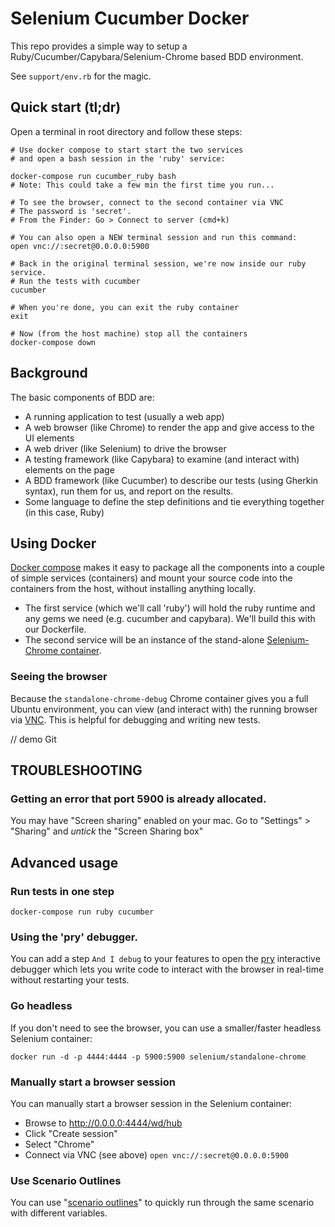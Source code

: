 # Selenium Cucumber Docker
This repo provides a simple way to setup a Ruby/Cucumber/Capybara/Selenium-Chrome based BDD environment.

See `support/env.rb` for the magic.

## Quick start (tl;dr)
Open a terminal in root directory and follow these steps:
```
# Use docker compose to start start the two services
# and open a bash session in the 'ruby' service:

docker-compose run cucumber_ruby bash
# Note: This could take a few min the first time you run...

# To see the browser, connect to the second container via VNC 
# The password is 'secret'.
# From the Finder: Go > Connect to server (cmd+k)

# You can also open a NEW terminal session and run this command:
open vnc://:secret@0.0.0.0:5900

# Back in the original terminal session, we're now inside our ruby service.
# Run the tests with cucumber
cucumber

# When you're done, you can exit the ruby container
exit

# Now (from the host machine) stop all the containers
docker-compose down

```

## Background
The basic components of BDD are:
- A running application to test (usually a web app)
- A web browser (like Chrome) to render the app and give access to the UI elements
- A web driver (like Selenium) to drive the browser
- A testing framework (like Capybara) to examine (and interact with) elements on the page
- A BDD framework (like Cucumber) to describe our tests (using Gherkin syntax), run them for us, and report on the results.
- Some language to define the step definitions and tie everything together (in this case, Ruby)
 
## Using Docker

[Docker compose](https://docs.docker.com/compose/) makes it easy to package all the components into a couple of simple services (containers) and mount your source code into the containers from the host, without installing anything locally.
- The first service (which we'll call 'ruby') will hold the ruby runtime and any gems we need (e.g. cucumber and capybara). We'll build this with our Dockerfile.
- The second service will be an instance of the stand-alone [Selenium-Chrome container](https://github.com/SeleniumHQ/docker-selenium).

### Seeing the browser
Because the `standalone-chrome-debug` Chrome container gives you a full Ubuntu environment, you can view (and interact with) the running browser via [VNC](https://en.wikipedia.org/wiki/Virtual_Network_Computing). This is helpful for debugging and writing new tests.

// demo Git

## TROUBLESHOOTING

### Getting an error that port 5900 is already allocated.
You may have "Screen sharing" enabled on your mac.
Go to "Settings" > "Sharing" and *untick* the "Screen Sharing box"


## Advanced usage

### Run tests in one step

```
docker-compose run ruby cucumber
```

### Using the 'pry' debugger.
You can add a step `And I debug` to your features to open the [pry](https://github.com/pry/pry) interactive debugger which lets you write code to interact with the browser in real-time without restarting your tests.

### Go headless
If you don't need to see the browser, you can use a smaller/faster headless Selenium container:
```
docker run -d -p 4444:4444 -p 5900:5900 selenium/standalone-chrome
```

### Manually start a browser session
You can manually start a browser session in the Selenium container:

* Browse to http://0.0.0.0:4444/wd/hub
* Click "Create session"
* Select "Chrome"
* Connect via VNC (see above) `open vnc://:secret@0.0.0.0:5900`

### Use Scenario Outlines
You can use "[scenario outlines](https://docs.cucumber.io/gherkin/reference/)" to quickly run through the same scenario with different variables.
